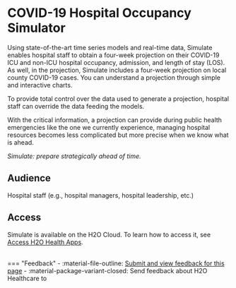# COVID-19 Hospital Occupancy Simulator

Using state-of-the-art time series models and real-time data, Simulate enables hospital staff to obtain a four-week projection on their COVID-19 ICU and non-ICU hospital occupancy, admission, and length of stay (LOS). As well, in the projection, Simulate includes a four-week projection on local county COVID-19 cases. You can understand a projection through simple and interactive charts. 

To provide total control over the data used to generate a projection, hospital staff can override the data feeding the models. 

With the critical information, a projection can provide during public health emergencies like the one we currently experience, managing hospital resources becomes less complicated but more precise when we know what is ahead. 

*Simulate: prepare strategically ahead of time.*

## Audience 

Hospital staff (e.g., hospital managers, hospital leadership, etc.)

## Access 

Simulate is available on the H2O Cloud. To learn how to access it, see [Access H2O Health Apps]().




<br>
=== "Feedback"
    - :material-file-outline: <a href="" target="_blank">Submit and view feedback for this page</a>
    - :material-package-variant-closed: Send feedback about H2O Healthcare to <ranjith.anantharaman@h2o.ai>
